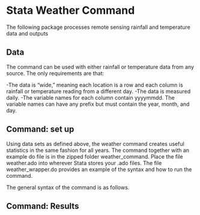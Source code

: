 # Stata Weather Command

The following package processes remote sensing rainfall and temperature data and outputs 

## Data

The command can be used with either rainfall or temperature data from any source. The only requirements are that:

-The data is “wide,” meaning each location is a row and each column is rainfall or temperature reading from a different day.
-The data is measured daily.
-The variable names for each column contain yyyymmdd. The variable names can have any prefix but must contain the year, month, and day.

## Command: set up

Using data sets as defined above, the weather command creates useful statistics in the same fashion for all years. The command together with an example do file is in the zipped folder weather_command. Place the file weather.ado into wherever Stata stores your .ado files. The file weather_wrapper.do provides an example of the syntax and how to run the command.

The general syntax of the command is as follows.

## Command: Results

